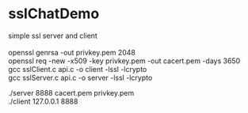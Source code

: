 # sslChatDemo
simple ssl server and client<br />
<br />
openssl genrsa -out privkey.pem 2048<br />
openssl req -new -x509 -key privkey.pem -out cacert.pem -days 3650<br />
gcc sslClient.c api.c -o client -lssl -lcrypto<br />
gcc sslServer.c api.c -o server -lssl -lcrypto<br />

./server 8888 cacert.pem privkey.pem<br />
./client 127.0.0.1 8888<br />
